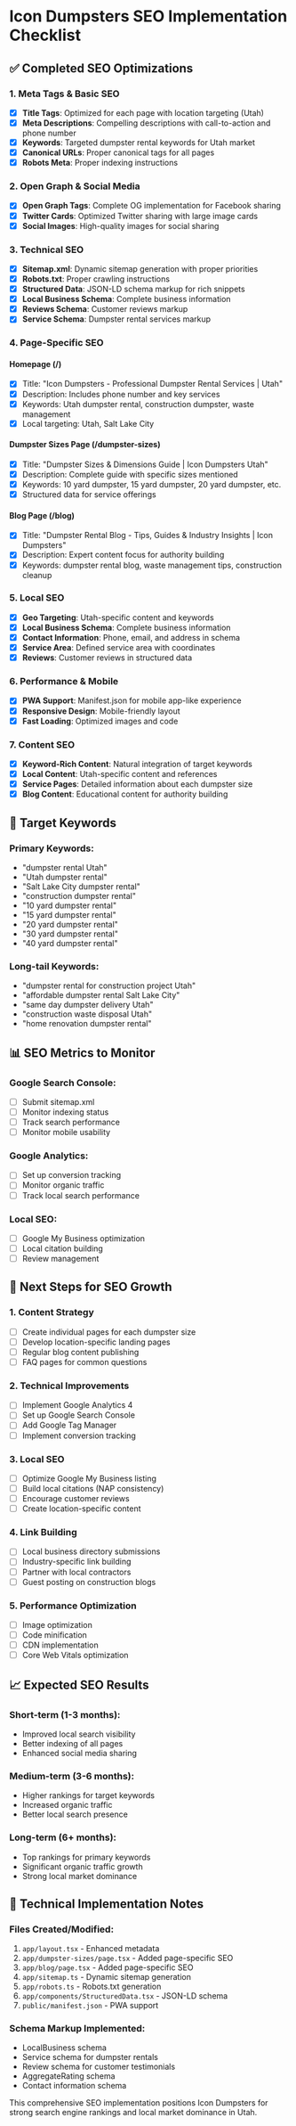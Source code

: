 # Icon Dumpsters SEO Implementation Checklist

## ✅ Completed SEO Optimizations

### 1. **Meta Tags & Basic SEO**
- [x] **Title Tags**: Optimized for each page with location targeting (Utah)
- [x] **Meta Descriptions**: Compelling descriptions with call-to-action and phone number
- [x] **Keywords**: Targeted dumpster rental keywords for Utah market
- [x] **Canonical URLs**: Proper canonical tags for all pages
- [x] **Robots Meta**: Proper indexing instructions

### 2. **Open Graph & Social Media**
- [x] **Open Graph Tags**: Complete OG implementation for Facebook sharing
- [x] **Twitter Cards**: Optimized Twitter sharing with large image cards
- [x] **Social Images**: High-quality images for social sharing

### 3. **Technical SEO**
- [x] **Sitemap.xml**: Dynamic sitemap generation with proper priorities
- [x] **Robots.txt**: Proper crawling instructions
- [x] **Structured Data**: JSON-LD schema markup for rich snippets
- [x] **Local Business Schema**: Complete business information
- [x] **Reviews Schema**: Customer reviews markup
- [x] **Service Schema**: Dumpster rental services markup

### 4. **Page-Specific SEO**

#### Homepage (/)
- [x] Title: "Icon Dumpsters - Professional Dumpster Rental Services | Utah"
- [x] Description: Includes phone number and key services
- [x] Keywords: Utah dumpster rental, construction dumpster, waste management
- [x] Local targeting: Utah, Salt Lake City

#### Dumpster Sizes Page (/dumpster-sizes)
- [x] Title: "Dumpster Sizes & Dimensions Guide | Icon Dumpsters Utah"
- [x] Description: Complete guide with specific sizes mentioned
- [x] Keywords: 10 yard dumpster, 15 yard dumpster, 20 yard dumpster, etc.
- [x] Structured data for service offerings

#### Blog Page (/blog)
- [x] Title: "Dumpster Rental Blog - Tips, Guides & Industry Insights | Icon Dumpsters"
- [x] Description: Expert content focus for authority building
- [x] Keywords: dumpster rental blog, waste management tips, construction cleanup

### 5. **Local SEO**
- [x] **Geo Targeting**: Utah-specific content and keywords
- [x] **Local Business Schema**: Complete business information
- [x] **Contact Information**: Phone, email, and address in schema
- [x] **Service Area**: Defined service area with coordinates
- [x] **Reviews**: Customer reviews in structured data

### 6. **Performance & Mobile**
- [x] **PWA Support**: Manifest.json for mobile app-like experience
- [x] **Responsive Design**: Mobile-friendly layout
- [x] **Fast Loading**: Optimized images and code

### 7. **Content SEO**
- [x] **Keyword-Rich Content**: Natural integration of target keywords
- [x] **Local Content**: Utah-specific content and references
- [x] **Service Pages**: Detailed information about each dumpster size
- [x] **Blog Content**: Educational content for authority building

## 🎯 Target Keywords

### Primary Keywords:
- "dumpster rental Utah"
- "Utah dumpster rental"
- "Salt Lake City dumpster rental"
- "construction dumpster rental"
- "10 yard dumpster rental"
- "15 yard dumpster rental"
- "20 yard dumpster rental"
- "30 yard dumpster rental"
- "40 yard dumpster rental"

### Long-tail Keywords:
- "dumpster rental for construction project Utah"
- "affordable dumpster rental Salt Lake City"
- "same day dumpster delivery Utah"
- "construction waste disposal Utah"
- "home renovation dumpster rental"

## 📊 SEO Metrics to Monitor

### Google Search Console:
- [ ] Submit sitemap.xml
- [ ] Monitor indexing status
- [ ] Track search performance
- [ ] Monitor mobile usability

### Google Analytics:
- [ ] Set up conversion tracking
- [ ] Monitor organic traffic
- [ ] Track local search performance

### Local SEO:
- [ ] Google My Business optimization
- [ ] Local citation building
- [ ] Review management

## 🚀 Next Steps for SEO Growth

### 1. **Content Strategy**
- [ ] Create individual pages for each dumpster size
- [ ] Develop location-specific landing pages
- [ ] Regular blog content publishing
- [ ] FAQ pages for common questions

### 2. **Technical Improvements**
- [ ] Implement Google Analytics 4
- [ ] Set up Google Search Console
- [ ] Add Google Tag Manager
- [ ] Implement conversion tracking

### 3. **Local SEO**
- [ ] Optimize Google My Business listing
- [ ] Build local citations (NAP consistency)
- [ ] Encourage customer reviews
- [ ] Create location-specific content

### 4. **Link Building**
- [ ] Local business directory submissions
- [ ] Industry-specific link building
- [ ] Partner with local contractors
- [ ] Guest posting on construction blogs

### 5. **Performance Optimization**
- [ ] Image optimization
- [ ] Code minification
- [ ] CDN implementation
- [ ] Core Web Vitals optimization

## 📈 Expected SEO Results

### Short-term (1-3 months):
- Improved local search visibility
- Better indexing of all pages
- Enhanced social media sharing

### Medium-term (3-6 months):
- Higher rankings for target keywords
- Increased organic traffic
- Better local search presence

### Long-term (6+ months):
- Top rankings for primary keywords
- Significant organic traffic growth
- Strong local market dominance

## 🔧 Technical Implementation Notes

### Files Created/Modified:
1. `app/layout.tsx` - Enhanced metadata
2. `app/dumpster-sizes/page.tsx` - Added page-specific SEO
3. `app/blog/page.tsx` - Added page-specific SEO
4. `app/sitemap.ts` - Dynamic sitemap generation
5. `app/robots.ts` - Robots.txt generation
6. `app/components/StructuredData.tsx` - JSON-LD schema
7. `public/manifest.json` - PWA support

### Schema Markup Implemented:
- LocalBusiness schema
- Service schema for dumpster rentals
- Review schema for customer testimonials
- AggregateRating schema
- Contact information schema

This comprehensive SEO implementation positions Icon Dumpsters for strong search engine rankings and local market dominance in Utah.
